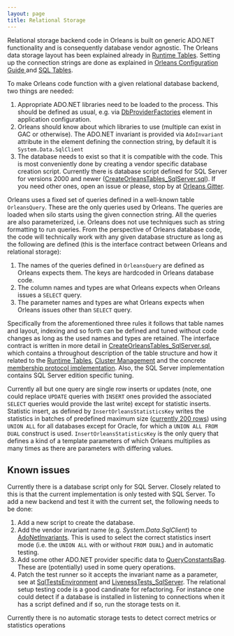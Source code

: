 ```yaml
---
layout: page
title: Relational Storage
---
```


Relational storage backend code in Orleans is built on generic ADO.NET functionality and is consequently database vendor agnostic. The Orleans data storage layout has been explained already in [Runtime Tables](Runtime-Tables). Setting up the connection strings are done as explained in [Orleans Configuration Guide ](http://dotnet.github.io/orleans/Orleans-Configuration-Guide/) and [SQL Tables](http://dotnet.github.io/orleans/Advanced-Concepts/Configuring-SQL-Tables).

To make Orleans code function with a given relational database backend, two things are needed:

1. Appropriate ADO.NET libraries need to be loaded to the process. This should be defined as usual, e.g. via [DbProviderFactories](https://msdn.microsoft.com/en-us/library/dd0w4a2z(v=vs.110).aspx) element in application configuration.
2. Orleans should know about which libraries to use (multiple can exist in GAC or otherwise). The ADO.NET invariant is provided via ``AdoInvariant`` attribute in the element defining the connection string, by default it is `System.Data.SqlClient`
3. The database needs to exist so that it is compatible with the code. This is most conveniently done by creating a vendor specific database creation script. Currently there is database script defined for SQL Server for versions 2000 and newer ([CreateOrleansTables_SqlServer.sql](https://github.com/dotnet/orleans/blob/master/src/OrleansProviders/SQLServer/CreateOrleansTables_SqlServer.sql)). If you need other ones, open an issue or please, stop by at [Orleans Gitter](https://gitter.im/dotnet/orleans?utm_source=badge&utm_medium=badge&utm_campaign=pr-badge).

Orleans uses a fixed set of queries defined in a well-known table ``OrleansQuery``. These are the only queries used by Orleans. The queries are loaded when silo starts using the given connection string. All the queries are also parameterized, i.e. Orleans does not use techniques such as string formatting to run queries. From the perspective of Orleans database code, the code will technically work with any given database structure as long as the following are defined (this is the interface contract between Orleans and relational storage):

1. The names of the queries defined in ``OrleansQuery`` are defined as Orleans expects them. The keys are hardcoded in Orleans database code.
2. The column names and types are what Orleans expects when Orleans issues a ``SELECT`` query.
3. The parameter names and types are what Orleans expects when Orleans issues other than ``SELECT`` query.

Specifically from the aforementioned three rules it follows that table names and layout, indexing and so forth can be defined and tuned without code changes as long as the used names and types are retained. The interface contract is written in more detail in [CreateOrleansTables_SqlServer.sql](https://github.com/dotnet/orleans/blob/master/src/OrleansProviders/SQLServer/CreateOrleansTables_SqlServer.sql), which contains a throughout description of the table structure and how it related to the
[Runtime Tables](Runtime-Tables), [Cluster Management](Cluster-Management) and the concrete [membership protocol implementation](https://github.com/dotnet/orleans/blob/master/src/Orleans/SystemTargetInterfaces/IMembershipTable.cs). Also, the SQL Server implementation contains SQL Server edition specific tuning.

Currently all but one query are single row inserts or updates (note, one could replace ``UPDATE`` queries with ``INSERT`` ones provided the associated ``SELECT`` queries would provide the last write) except for statistic inserts. Statistic insert, as defined by ``InsertOrleansStatisticsKey`` writes the statistics in batches of predefined maximum size ([currently 200 rows](https://github.com/dotnet/orleans/blob/master/src/OrleansProviders/SQLServer/SqlStatisticsPublisher.cs#L163)) using ``UNION ALL`` for all databases except for Oracle, for which a ``UNION ALL FROM DUAL`` construct is used. ``InsertOrleansStatisticsKey`` is the only query that defines a kind of a template parameters of which Orleans multiplies as many times as there are parameters with differing values.

## Known issues

Currently there is a database script only for SQL Server. Closely related to this is that the current implementation is only tested with SQL Server. To add a new backend and test it with the current set, the following needs to be done:

1. Add a new script to create the database.
2. Add the vendor invariant name (e.g. *System.Data.SqlClient*) to [AdoNetInvariants](https://github.com/dotnet/orleans/blob/master/src/Orleans/RelationalStorage/AdoNetInvariants.cs#L34). This is used to select the correct statistics insert mode (i.e. the ``UNION ALL`` with or without ``FROM DUAL``) and in automatic testing.
3. Add some other ADO.NET provider specific data to [QueryConstantsBag](https://github.com/dotnet/orleans/blob/9e2c9631bbab985350d4fec36df10fa8b8ce43b4/src/Orleans/RelationalStorage/QueryConstantsBag.cs#L43). These are (potentially) used in some query operations.
4. Patch the test runner so it accepts the invariant name as a parameter, see at [SqlTestsEnvironment](https://github.com/dotnet/orleans/blob/029d5c00f4c804580de44732db97f5be8d4cc405/src/Tester/RelationalUtilities/SqlTestsEnvironment.cs#L38) and [LivenessTests_SqlServer](https://github.com/dotnet/orleans/blob/master/src/TesterInternal/MembershipTests/LivenessTests.cs#L383). The relational setup testing code is a good candinate for refactoring. For instance one could detect if a database is installed in listening to connections when it has a script defined and if so, run the storage tests on it.

Currently there is no automatic storage tests to detect correct metrics or statistics operations
